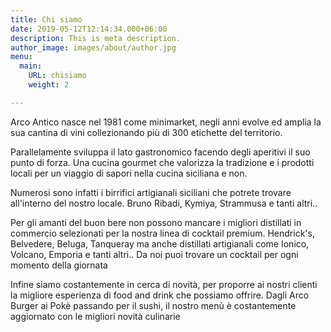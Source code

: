 ```yaml
---
title: Chi siamo
date: 2019-05-12T12:14:34.000+06:00
description: This is meta description.
author_image: images/about/author.jpg
menu:
  main:
    URL: chisiamo
    weight: 2

---
```

Arco Antico nasce nel 1981 come minimarket, negli anni evolve ed amplia la sua cantina di vini collezionando più di 300 etichette del territorio.

Parallelamente sviluppa il lato gastronomico facendo degli aperitivi il suo punto di forza. Una cucina gourmet che valorizza la tradizione e i prodotti locali per un viaggio di sapori nella cucina siciliana e non. 

Numerosi sono infatti i birrifici artigianali siciliani che potrete trovare all'interno del nostro locale. Bruno Ribadi, Kymiya, Strammusa e tanti altri.. 

Per gli amanti del buon bere non possono mancare i migliori distillati in commercio selezionati per la nostra linea di cocktail premium. Hendrick's, Belvedere, Beluga, Tanqueray ma anche distillati artigianali come Ionico, Volcano, Emporia e tanti altri.. 
Da noi puoi trovare un cocktail per ogni momento della giornata 

Infine siamo costantemente in cerca di novità, per proporre ai nostri clienti la migliore esperienza di food and drink che possiamo offrire. Dagli Arco Burger ai Pokè passando per il sushi, il nostro menù è costantemente aggiornato con le migliori novità culinarie